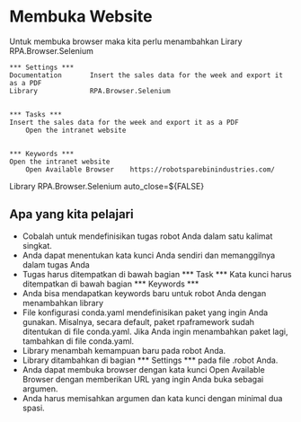 # Membuka Website

Untuk membuka browser maka kita perlu menambahkan Lirary RPA.Browser.Selenium


````robocorp
*** Settings ***
Documentation       Insert the sales data for the week and export it as a PDF
Library             RPA.Browser.Selenium  


*** Tasks ***
Insert the sales data for the week and export it as a PDF
    Open the intranet website


*** Keywords ***
Open the intranet website
    Open Available Browser    https://robotsparebinindustries.com/

````


Library           RPA.Browser.Selenium    auto_close=${FALSE}

## Apa yang kita pelajari
- Cobalah untuk mendefinisikan tugas robot Anda dalam satu kalimat singkat.
- Anda dapat menentukan kata kunci Anda sendiri dan memanggilnya dalam tugas Anda
- Tugas harus ditempatkan di bawah bagian *** Task ***
Kata kunci harus ditempatkan di bawah bagian *** Keywords ***
- Anda bisa mendapatkan keywords  baru untuk robot Anda dengan menambahkan library
- File konfigurasi conda.yaml mendefinisikan paket yang ingin Anda gunakan. Misalnya, secara default, paket rpaframework sudah ditentukan di file conda.yaml. Jika Anda ingin menambahkan paket lagi, tambahkan di file conda.yaml.
- Library menambah kemampuan baru pada robot Anda.
- Library ditambahkan di bagian *** Settings *** pada file .robot Anda.
- Anda dapat membuka browser dengan kata kunci  Open Available Browser dengan memberikan URL yang ingin Anda buka sebagai argumen.
- Anda harus memisahkan argumen dan kata kunci dengan minimal dua spasi.